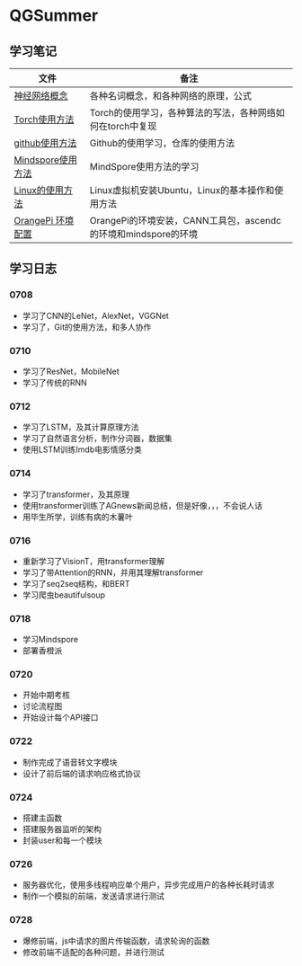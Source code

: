 # QGSummer

## 学习笔记

| 文件                                          | 备注                                                         |
| --------------------------------------------- | ------------------------------------------------------------ |
| [神经网络概念](Notes/神经网络名词&概念.md)    | 各种名词概念，和各种网络的原理，公式                         |
| [Torch使用方法](Note/Torch.md)                | Torch的使用学习，各种算法的写法，各种网络如何在torch中复现   |
| [github使用方法](Note/GitKnowledge.md)        | Github的使用学习，仓库的使用方法                             |
| [Mindspore使用方法](Note/MindSpore.md)        | MindSpore使用方法的学习                                      |
| [Linux的使用方法](Note/Linux.md)              | Linux虚拟机安装Ubuntu，Linux的基本操作和使用方法             |
| [OrangePi 环境配置](Note/OrangePI环境配置.md) | OrangePi的环境安装，CANN工具包，ascendc的环境和mindspore的环境 |

## 学习日志

### 0708

- 学习了CNN的LeNet，AlexNet，VGGNet
- 学习了，Git的使用方法，和多人协作

### 0710

- 学习了ResNet，MobileNet
- 学习了传统的RNN

### 0712

- 学习了LSTM，及其计算原理方法
- 学习了自然语言分析，制作分词器，数据集
- 使用LSTM训练Imdb电影情感分类

### 0714

- 学习了transformer，及其原理
- 使用transformer训练了AGnews新闻总结，但是好像，，，不会说人话
- 用毕生所学，训练有病的木薯叶

### 0716

- 重新学习了VisionT，用transformer理解
- 学习了带Attention的RNN，并用其理解transformer
- 学习了seq2seq结构，和BERT
- 学习爬虫beautifulsoup

### 0718

- 学习Mindspore
- 部署香橙派

### 0720

- 开始中期考核
- 讨论流程图
- 开始设计每个API接口

### 0722

- 制作完成了语音转文字模块
- 设计了前后端的请求响应格式协议

### 0724

- 搭建主函数
- 搭建服务器监听的架构
- 封装user和每一个模块

### 0726

- 服务器优化，使用多线程响应单个用户，异步完成用户的各种长耗时请求
- 制作一个模拟的前端，发送请求进行测试

### 0728

- 爆修前端，js中请求的图片传输函数，请求轮询的函数
- 修改前端不适配的各种问题，并进行测试

